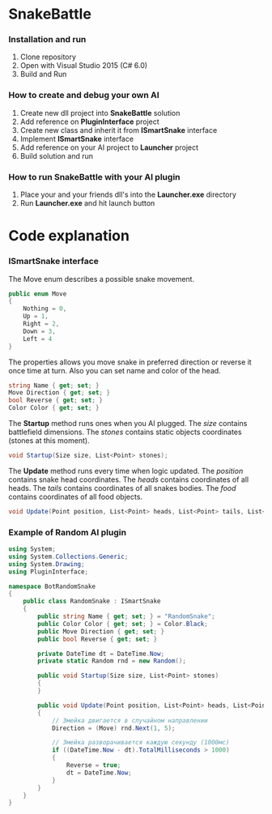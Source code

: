 # SnakeBattle

### Installation and run
1. Clone repository
2. Open with Visual Studio 2015 (C# 6.0)
3. Build and Run

### How to create and debug your own AI
1. Create new dll project into **SnakeBattle** solution
2. Add reference on **PluginInterface** project
3. Create new class and inherit it from **ISmartSnake** interface
4. Implement **ISmartSnake** interface
5. Add reference on your AI project to **Launcher** project
6. Build solution and run

### How to run **SnakeBattle** with your AI plugin
1. Place your and your friends dll's into the **Launcher.exe** directory
2. Run **Launcher.exe** and hit launch button

# Code explanation

### ISmartSnake interface

The Move enum describes a possible snake movement.
```csharp
public enum Move
{
    Nothing = 0,
    Up = 1,
    Right = 2,
    Down = 3,
    Left = 4
}
```
The properties allows you move snake in preferred direction or reverse it once time at turn. Also you can set name and color of the head.
```csharp
string Name { get; set; }
Move Direction { get; set; }
bool Reverse { get; set; }
Color Color { get; set; }
```
The **Startup** method runs ones when you AI plugged. The *size* contains battlefield dimensions.
The *stones* contains static objects coordinates (stones at this moment).

```csharp
void Startup(Size size, List<Point> stones);
```

The **Update** method runs every time when logic updated.
The *position* contains snake head coordinates.
The *heads* contains coordinates of all heads.
The *tails* contains coordinates of all snakes bodies.
The *food* contains coordinates of all food objects.

```csharp
void Update(Point position, List<Point> heads, List<Point> tails, List<Point> food);
```

### Example of Random AI plugin
```csharp
using System;
using System.Collections.Generic;
using System.Drawing;
using PluginInterface;

namespace BotRandomSnake
{
    public class RandomSnake : ISmartSnake
    {
        public string Name { get; set; } = "RandomSnake";
        public Color Color { get; set; } = Color.Black;
        public Move Direction { get; set; }
        public bool Reverse { get; set; }

        private DateTime dt = DateTime.Now;
        private static Random rnd = new Random();

        public void Startup(Size size, List<Point> stones)
        {
        }

        public void Update(Point position, List<Point> heads, List<Point> tails, List<Point> food)
        {
            // Змейка двигается в случайном направлении
            Direction = (Move) rnd.Next(1, 5);

            // Змейка разворачивается каждую секунду (1000мс)
            if ((DateTime.Now - dt).TotalMilliseconds > 1000)
            {
                Reverse = true;
                dt = DateTime.Now;
            }
        }
    }
}
```
